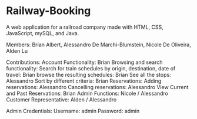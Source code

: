 # Railway-Booking
A web application for a railroad company made with HTML, CSS, JavaScript, mySQL, and Java.

Members: Brian Albert, Alessandro De Marchi-Blumstein, Nicole De Oliveira, Alden Lu

Contributions:
Account Functionality: Brian
Browsing and search functionality: 
	Search for train schedules by origin, destination, date of travel: Brian
	browse the resulting schedules: Brian
		See all the stops: Alessandro
	Sort by different criteria: Brian
Reservations: 
	Adding reservations: Alessandro
	Cancelling reservations: Alessandro
	View Current and Past Reservations: Brian
Admin Functions: Nicole / Alessandro
Customer Representative: Alden / Alessandro

Admin Credentials:
Username: admin
Password: admin
